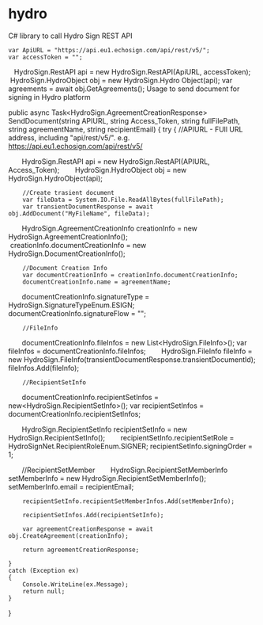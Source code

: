 # hydro




C# library to call Hydro Sign REST API



    var ApiURL = "https://api.eu1.echosign.com/api/rest/v5/";
    var accessToken = "";

    HydroSign.RestAPI api = new HydroSign.RestAPI(ApiURL, accessToken);
    HydroSign.HydroObject obj = new HydroSign.Hydro Object(api);
    var agreements = await obj.GetAgreements();
Usage to send document for signing in Hydro platform

public async Task<HydroSign.AgreementCreationResponse> SendDocument(string APIURL, string Access_Token, string fullFilePath, string agreementName, string recipientEmail)
{
    try
    {
        //APIURL - FUll URL address, including "api/rest/v5/". e.g. https://api.eu1.echosign.com/api/rest/v5/                

        HydroSign.RestAPI api = new HydroSign.RestAPI(APIURL, Access_Token);
        HydroSign.HydroObject obj = new HydroSign.HydroObject(api);


        //Create trasient document
        var fileData = System.IO.File.ReadAllBytes(fullFilePath);
        var transientDocumentResponse = await obj.AddDocument("MyFileName", fileData);


        HydroSign.AgreementCreationInfo creationInfo = new HydroSign.AgreementCreationInfo();
        creationInfo.documentCreationInfo = new HydroSign.DocumentCreationInfo();

        //Document Creation Info
        var documentCreationInfo = creationInfo.documentCreationInfo;
        documentCreationInfo.name = agreementName;
        documentCreationInfo.signatureType = HydroSign.SignatureTypeEnum.ESIGN;
        documentCreationInfo.signatureFlow = "";

        //FileInfo
        documentCreationInfo.fileInfos = new List<HydroSign.FileInfo>();
        var fileInfos = documentCreationInfo.fileInfos;
        HydroSign.FileInfo fileInfo = new HydroSign.FileInfo(transientDocumentResponse.transientDocumentId);
        fileInfos.Add(fileInfo);

        //RecipientSetInfo
        documentCreationInfo.recipientSetInfos = new<HydroSign.RecipientSetInfo>();
        var recipientSetInfos = documentCreationInfo.recipientSetInfos;

        HydroSign.RecipientSetInfo recipientSetInfo = new HydroSign.RecipientSetInfo();
        recipientSetInfo.recipientSetRole = HydroSignNet.RecipientRoleEnum.SIGNER;
        recipientSetInfo.signingOrder = 1;

        //RecipientSetMember
        HydroSign.RecipientSetMemberInfo setMemberInfo = new HydroSign.RecipientSetMemberInfo();
        setMemberInfo.email = recipientEmail;

        recipientSetInfo.recipientSetMemberInfos.Add(setMemberInfo);

        recipientSetInfos.Add(recipientSetInfo);

        var agreementCreationResponse = await obj.CreateAgreement(creationInfo);

        return agreementCreationResponse;

    }
    catch (Exception ex)
    {
        Console.WriteLine(ex.Message);
        return null;
    }
}
